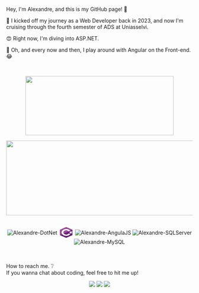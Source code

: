 <p>
  Hey, I'm Alexandre, and this is my GitHub page! 👋

  🚀 I kicked off my journey as a Web Developer back in 2023, and now I'm cruising through the fourth semester of ADS at Uniasselvi.

  😍 Right now, I'm diving into ASP.NET.

  📖 Oh, and every now and then, I play around with Angular on the Front-end. 😂
</p>
<br>
<div align="center">
  <p>
    <a href="https://github.com/anuraghazra/github-readme-stats">
    <img height="160px" width="400px" align="center" src="https://github-readme-stats.vercel.app/api?username=alexandrefgs&theme=dark" />
    </a>
  </p>
  <p>
    <a href="https://github.com/anuraghazra/convoychat">
    <img height="202px" width="600px" align="center" src="https://github-readme-stats.vercel.app/api/top-langs?username=alexandrefgs&layout=compact&langs_count=8&theme=dark" />
    </a>
  </p>
</div><br>
  
<div style="display: inline_block" align="center">
  <img align="center" alt="Alexandre-DotNet" height="30" width="40" src="https://cdn.jsdelivr.net/gh/devicons/devicon/icons/dot-net/dot-net-original-wordmark.svg">
  <img align="center" alt="Alexandre-Csharp" height="30" width="40" src="https://raw.githubusercontent.com/devicons/devicon/master/icons/csharp/csharp-original.svg">
  <img align="center" alt="Alexandre-AngulaJS" height="30" width="40" src="https://cdn.jsdelivr.net/gh/devicons/devicon/icons/angularjs/angularjs-original.svg">
  <img align="center" alt="Alexandre-SQLServer" height="30" width="40" src="https://cdn.jsdelivr.net/gh/devicons/devicon/icons/microsoftsqlserver/microsoftsqlserver-plain-wordmark.svg">         
  <img align="center" alt="Alexandre-MySQL" height="30" width="40" src="https://cdn.jsdelivr.net/gh/devicons/devicon/icons/mysql/mysql-original-wordmark.svg">
  
</div><br><br>

<p>
  How to reach me. ❔<br>
  If you wanna chat about coding, feel free to hit me up!
  <div align="center"> 
    <a href="https://instagram.com/alexandre_fgs" target="_blank"><img src="https://img.shields.io/badge/-Instagram-%230077B5?style=for-the-badge&logo=instagram&logoColor=white" target="_blank"></a>
    <a href="https://www.linkedin.com/in/alexandre-fgs" target="_blank"><img src="https://img.shields.io/badge/-LinkedIn-%230077B5?style=for-the-badge&logo=linkedin&logoColor=white" target="_blank"></a>
    <a href="https://www.github.com/alexandrefgs" target="_blank"><img src="https://img.shields.io/badge/-GitHub-%230077B5?style=for-the-badge&logo=github&logoColor=white" target="_blank"></a>
  </div>
</p>
